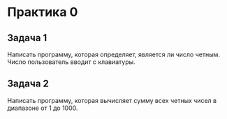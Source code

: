 # Практика 0

## Задача 1
Написать программу, которая определяет, является ли число четным. Число пользователь вводит с клавиатуры.

## Задача 2
Написать программу, которая вычисляет сумму всех четных чисел в диапазоне от 1 до 1000.
